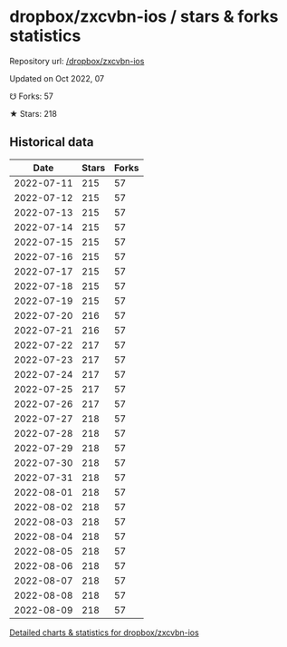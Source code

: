 # dropbox/zxcvbn-ios / stars & forks statistics

Repository url: [/dropbox/zxcvbn-ios](https://github.com/dropbox/zxcvbn-ios)

Updated on Oct 2022, 07

☋ Forks: 57

★ Stars: 218

## Historical data
| Date | Stars | Forks |
|------|-------|-------|
| 2022-07-11 | 215 | 57 | 
| 2022-07-12 | 215 | 57 | 
| 2022-07-13 | 215 | 57 | 
| 2022-07-14 | 215 | 57 | 
| 2022-07-15 | 215 | 57 | 
| 2022-07-16 | 215 | 57 | 
| 2022-07-17 | 215 | 57 | 
| 2022-07-18 | 215 | 57 | 
| 2022-07-19 | 215 | 57 | 
| 2022-07-20 | 216 | 57 | 
| 2022-07-21 | 216 | 57 | 
| 2022-07-22 | 217 | 57 | 
| 2022-07-23 | 217 | 57 | 
| 2022-07-24 | 217 | 57 | 
| 2022-07-25 | 217 | 57 | 
| 2022-07-26 | 217 | 57 | 
| 2022-07-27 | 218 | 57 | 
| 2022-07-28 | 218 | 57 | 
| 2022-07-29 | 218 | 57 | 
| 2022-07-30 | 218 | 57 | 
| 2022-07-31 | 218 | 57 | 
| 2022-08-01 | 218 | 57 | 
| 2022-08-02 | 218 | 57 | 
| 2022-08-03 | 218 | 57 | 
| 2022-08-04 | 218 | 57 | 
| 2022-08-05 | 218 | 57 | 
| 2022-08-06 | 218 | 57 | 
| 2022-08-07 | 218 | 57 | 
| 2022-08-08 | 218 | 57 | 
| 2022-08-09 | 218 | 57 | 


[Detailed charts & statistics for dropbox/zxcvbn-ios](https://reviewgithub.com/rep/dropbox/zxcvbn-ios)
